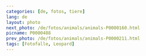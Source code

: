 ```yaml
---
categories: [de, fotos, tiere]
lang: de
layout: photo
next_photo: /de/fotos/animals/animals-P0000160.html
picname: P0000488
prev_photo: /de/fotos/animals/animals-P0000211.html
tags: [Fotofalle, Leopard]
---
```

